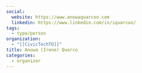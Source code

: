 ```yaml
---
social:
  website: https://www.anowaquarcoo.com
  linkedin: https://www.linkedin.com/in/iquarcoo/
tags:
  - type/person
organization:
  - "[[CivicTechTO]]"
title: Anowa (Irene) Quorco
categories:
  - organizer
---
```

